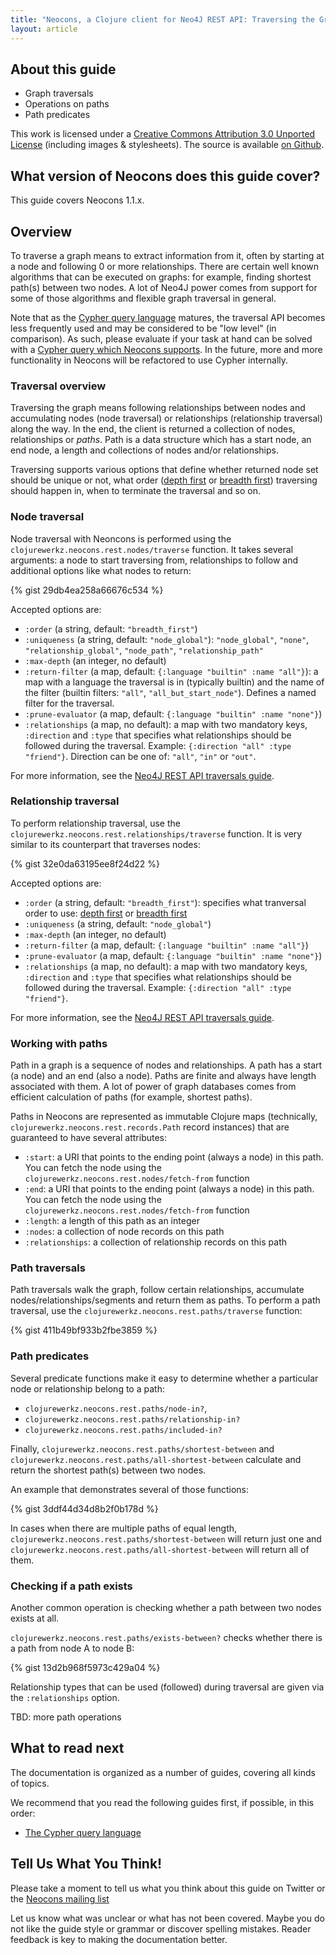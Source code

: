 ```yaml
---
title: "Neocons, a Clojure client for Neo4J REST API: Traversing the Graph"
layout: article
---
```


## About this guide

 * Graph traversals
 * Operations on paths
 * Path predicates


This work is licensed under a <a rel="license" href="http://creativecommons.org/licenses/by/3.0/">Creative Commons Attribution 3.0 Unported License</a> (including images & stylesheets). The source is available [on Github](https://github.com/clojurewerkz/neocons.docs).


## What version of Neocons does this guide cover?

This guide covers Neocons 1.1.x.


## Overview

To traverse a graph means to extract information from it, often by starting at a node and following 0 or more relationships. There
are certain well known algorithms that can be executed on graphs: for example, finding shortest path(s) between two nodes. A lot of Neo4J
power comes from support for some of those algorithms and flexible graph traversal in general.

Note that as the [Cypher query language](http://docs.neo4j.org/chunked/milestone/cypher-query-lang.html) matures, the traversal API becomes less frequently used and may be considered to be "low level" (in comparison).
As such, please evaluate if your task at hand can be solved with a [Cypher query which Neocons supports](/articles/cypher.html).
In the future, more and more functionality in Neocons will be refactored to use Cypher internally.

### Traversal overview

Traversing the graph means following relationships between nodes and accumulating nodes (node traversal) or relationships (relationship
traversal) along the way. In the end, the client is returned a collection of nodes, relationships or *paths*. Path is a data structure which
has a start node, an end node, a length and collections of nodes and/or relationships.

Traversing supports various options that define whether returned node set should be unique or not, what order ([depth first](http://en.wikipedia.org/wiki/Depth-first_search)
or [breadth first](http://en.wikipedia.org/wiki/Breadth-first_search)) traversing should happen in,
when to terminate the traversal and so on.



### Node traversal

Node traversal with Neoncons is performed using the `clojurewerkz.neocons.rest.nodes/traverse` function. It takes several arguments:
a node to start traversing from, relationships to follow and additional options like what nodes to return:

{% gist 29db4ea258a66676c534 %}

Accepted options are:

 * `:order` (a string, default: `"breadth_first"`)
 * `:uniqueness` (a string, default: `"node_global"`): `"node_global"`, `"none"`, `"relationship_global"`, `"node_path"`, `"relationship_path"`
 * `:max-depth` (an integer, no default)
 * `:return-filter` (a map, default: `{:language "builtin" :name "all"}`): a map with a language the traversal is in (typically builtin) and the name of the filter (builtin filters: `"all"`, `"all_but_start_node"`). Defines a named filter for the traversal.
 * `:prune-evaluator` (a map, default: `{:language "builtin" :name "none"}`)
 * `:relationships` (a map, no default): a map with two mandatory keys, `:direction` and `:type` that specifies what relationships should be followed during the traversal. Example: `{:direction "all" :type "friend"}`. Direction can be one of: `"all"`, `"in"` or `"out"`. 

For more information, see the [Neo4J REST API traversals guide](http://docs.neo4j.org/chunked/milestone/rest-api-traverse.html).

### Relationship traversal

To perform relationship traversal, use the `clojurewerkz.neocons.rest.relationships/traverse` function. It is very similar to its
counterpart that traverses nodes:

{% gist 32e0da63195ee8f24d22 %}

Accepted options are:

 * `:order` (a string, default: `"breadth_first"`): specifies what tranversal order to use: [depth first](http://en.wikipedia.org/wiki/Depth-first_search) or [breadth first](http://en.wikipedia.org/wiki/Breadth-first_search)
 * `:uniqueness` (a string, default: `"node_global"`)
 * `:max-depth` (an integer, no default)
 * `:return-filter` (a map, default: `{:language "builtin" :name "all"}`)
 * `:prune-evaluator` (a map, default: `{:language "builtin" :name "none"}`)
 * `:relationships` (a map, no default): a map with two mandatory keys, `:direction` and `:type` that specifies what relationships should be followed during the traversal. Example: `{:direction "all" :type "friend"}`.

For more information, see the [Neo4J REST API traversals guide](http://docs.neo4j.org/chunked/milestone/rest-api-traverse.html).


### Working with paths

Path in a graph is a sequence of nodes and relationships. A path has a start (a node) and an end (also a node). Paths are finite and always have length associated with
them. A lot of power of graph databases comes from efficient calculation of paths (for example, shortest paths).

Paths in Neocons are represented as immutable Clojure maps (technically, `clojurewerkz.neocons.rest.records.Path` record instances) that are guaranteed
to have several attributes:

 * `:start`: a URI that points to the ending point (always a node) in this path. You can fetch the node using the `clojurewerkz.neocons.rest.nodes/fetch-from` function
 * `:end`: a URI that points to the ending point (always a node) in this path. You can fetch the node using the `clojurewerkz.neocons.rest.nodes/fetch-from` function
 * `:length`: a length of this path as an integer
 * `:nodes`: a collection of node records on this path
 * `:relationships`: a collection of relationship records on this path


### Path traversals

Path traversals walk the graph, follow certain relationships, accumulate nodes/relationships/segments and return them as paths.
To perform a path traversal, use the `clojurewerkz.neocons.rest.paths/traverse` function:

{% gist 411b49bf933b2fbe3859 %}

### Path predicates

Several predicate functions make it easy to determine whether a particular node or relationship belong to a path:

* `clojurewerkz.neocons.rest.paths/node-in?`,
* `clojurewerkz.neocons.rest.paths/relationship-in?`
* `clojurewerkz.neocons.rest.paths/included-in?`

Finally, `clojurewerkz.neocons.rest.paths/shortest-between` and `clojurewerkz.neocons.rest.paths/all-shortest-between` calculate and return
the shortest path(s) between two nodes.

An example that demonstrates several of those functions:

{% gist 3ddf44d34d8b2f0b178d %}

In cases when there are multiple paths of equal length, `clojurewerkz.neocons.rest.paths/shortest-between` will return just one and `clojurewerkz.neocons.rest.paths/all-shortest-between` will return all of them.


### Checking if a path exists

Another common operation is checking whether a path between two nodes exists at all.

`clojurewerkz.neocons.rest.paths/exists-between?` checks whether there is a path from node A to node B:

{% gist 13d2b968f5973c429a04 %}

Relationship types that can be used (followed) during traversal are given via the `:relationships` option.

TBD: more path operations


## What to read next

The documentation is organized as a number of guides, covering all kinds of topics.

We recommend that you read the following guides first, if possible, in this order:

 * [The Cypher query language](/articles/cypher.html)



## Tell Us What You Think!

Please take a moment to tell us what you think about this guide on Twitter or the [Neocons mailing list](https://groups.google.com/forum/#!forum/clojure-neo4j)

Let us know what was unclear or what has not been covered. Maybe you do not like the guide style or grammar or discover spelling mistakes. Reader feedback is key to making the documentation better.
